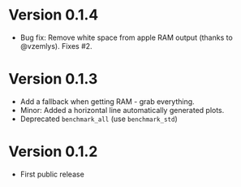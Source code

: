 # Version 0.1.4
  * Bug fix: Remove white space from apple RAM output (thanks to @vzemlys). Fixes #2. 
  
# Version 0.1.3
  * Add a fallback when getting RAM - grab everything.
  * Minor: Added a horizontal line automatically generated plots.
  * Deprecated `benchmark_all` (use `benchmark_std`)

# Version 0.1.2
  * First public release